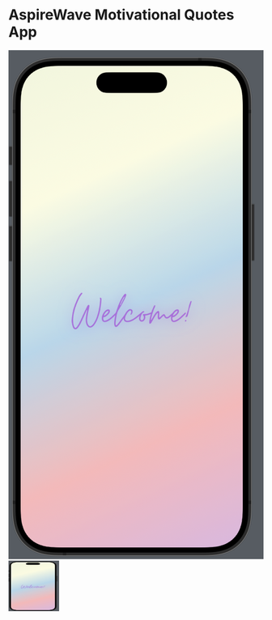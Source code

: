 # AspireWave Motivational Quotes App

![WelcomeView Image](WelcomeView.png)
<img src="WelcomeView.png" alt="WelcomeView Image" style="width:100px;height:100px;">
